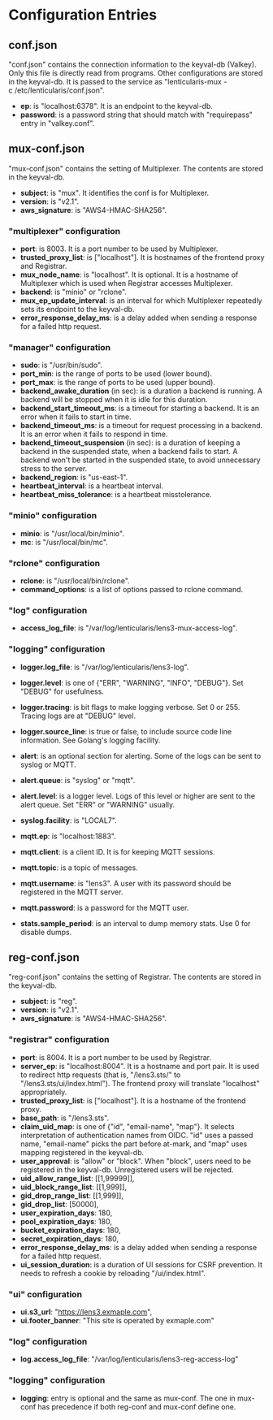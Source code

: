 # Configuration Entries

## conf.json

"conf.json" contains the connection information to the keyval-db
(Valkey).  Only this file is directly read from programs.  Other
configurations are stored in the keyval-db.  It is passed to the
service as "lenticularis-mux -c /etc/lenticularis/conf.json".

- **ep**: is "localhost:6378".  It is an endpoint to the keyval-db.
- **password**: is a password string that should match with
  "requirepass" entry in "valkey.conf".

## mux-conf.json

"mux-conf.json" contains the setting of Multiplexer.  The contents are
stored in the keyval-db.

- **subject**: is "mux".  It identifies the conf is for Multiplexer.
- **version**: is "v2.1".
- **aws_signature**: is "AWS4-HMAC-SHA256".

### "multiplexer" configuration

- **port**: is 8003.  It is a port number to be used by Multiplexer.
- **trusted_proxy_list**: is ["localhost"].  It is hostnames of the
  frontend proxy and Registrar.
- **mux_node_name**: is "localhost".  It is optional.  It is a
  hostname of Multiplexer which is used when Registrar accesses
  Multiplexer.
- **backend**: is "minio" or "rclone".
- **mux_ep_update_interval**: is an interval for which Multiplexer
  repeatedly sets its endpoint to the keyval-db.
- **error_response_delay_ms**: is a delay added when sending a
  response for a failed http request.

### "manager" configuration

- **sudo**: is "/usr/bin/sudo".
- **port_min**: is the range of ports to be used (lower bound).
- **port_max**: is the range of ports to be used (upper bound).
- **backend_awake_duration** (in sec): is a duration a backend is
  running.  A backend will be stopped when it is idle for this
  duration.
- **backend_start_timeout_ms**: is a timeout for starting a backend.
  It is an error when it fails to start in time.
- **backend_timeout_ms**: is a timeout for request processing in a
  backend.  It is an error when it fails to respond in time.
- **backend_timeout_suspension** (in sec): is a duration of keeping a
  backend in the suspended state, when a backend fails to start.  A
  backend won't be started in the suspended state, to avoid
  unnecessary stress to the server.
- **backend_region**: is "us-east-1".
- **heartbeat_interval**: is a heartbeat interval.
- **heartbeat_miss_tolerance**: is a heartbeat misstolerance.

### "minio" configuration

- **minio**: is "/usr/local/bin/minio".
- **mc**: is "/usr/local/bin/mc".

### "rclone" configuration

- **rclone**: is "/usr/local/bin/rclone".
- **command_options**: is a list of options passed to rclone command.

### "log" configuration

- **access_log_file**: is "/var/log/lenticularis/lens3-mux-access-log".

### "logging" configuration

- **logger.log_file**: is "/var/log/lenticularis/lens3-log".
- **logger.level**: is one of {"ERR", "WARNING", "INFO", "DEBUG"}.
  Set "DEBUG" for usefulness.
- **logger.tracing**: is bit flags to make logging verbose.  Set 0 or
  255.  Tracing logs are at "DEBUG" level.
- **logger.source_line**: is true or false, to include source code
  line information.  See Golang's logging facility.

- **alert**: is an optional section for alerting.  Some of the logs
  can be sent to syslog or MQTT.
- **alert.queue**: is "syslog" or "mqtt".
- **alert.level**: is a logger level.  Logs of this level or higher
  are sent to the alert queue.  Set "ERR" or "WARNING" usually.

- **syslog.facility**: is "LOCAL7".

- **mqtt.ep**: is "localhost:1883".
- **mqtt.client**: is a client ID.  It is for keeping MQTT sessions.
- **mqtt.topic**: is a topic of messages.
- **mqtt.username**: is "lens3".  A user with its password should be
  registered in the MQTT server.
- **mqtt.password**: is a password for the MQTT user.

- **stats.sample_period**: is an interval to dump memory stats.  Use 0
  for disable dumps.

## reg-conf.json

"reg-conf.json" contains the setting of Registrar.  The contents are
stored in the keyval-db.

- **subject**: is "reg".
- **version**: is "v2.1".
- **aws_signature**: is "AWS4-HMAC-SHA256".

### "registrar" configuration

- **port**: is 8004.  It is a port number to be used by Registrar.
- **server_ep**: is "localhost:8004".  It is a hostname and port pair.
  It is used to redirect http requests (that is, "/lens3.sts/" to
  "/lens3.sts/ui/index.html").  The frontend proxy will translate
  "localhost" appropriately.
- **trusted_proxy_list**: is ["localhost"].  It is a hostname of
  the frontend proxy.
- **base_path**: is "/lens3.sts".
- **claim_uid_map**: is one of {"id", "email-name", "map"}.  It
  selects interpretation of authentication names from OIDC.  "id" uses
  a passed name, "email-name" picks the part before at-mark, and "map"
  uses mapping registered in the keyval-db.
- **user_approval**: is "allow" or "block".  When "block", users need
  to be registered in the keyval-db.  Unregistered users will be
  rejected.
- **uid_allow_range_list**: [[1,99999]],
- **uid_block_range_list**: [[1,999]],
- **gid_drop_range_list**: [[1,999]],
- **gid_drop_list**: [50000],
- **user_expiration_days**: 180,
- **pool_expiration_days**: 180,
- **bucket_expiration_days**: 180,
- **secret_expiration_days**: 180,
- **error_response_delay_ms**: is a delay added when sending a
  response for a failed http request.
- **ui_session_duration**: is a duration of UI sessions for CSRF
  prevention.  It needs to refresh a cookie by reloading
  "/ui/index.html".

### "ui" configuration

- **ui.s3_url**: "https://lens3.exmaple.com",
- **ui.footer_banner**: "This site is operated by exmaple.com"

### "log" configuration

- **log.access_log_file**: "/var/log/lenticularis/lens3-reg-access-log"

### "logging" configuration

- **logging**: entry is optional and the same as mux-conf.  The one in
mux-conf has precedence if both reg-conf and mux-conf define one.
